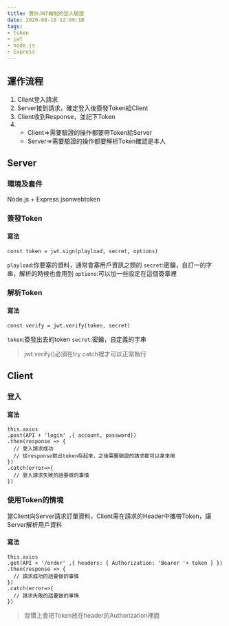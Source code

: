 ```yaml
---
title: 實作JWT機制的登入驗證
date: 2020-08-18 12:09:18
tags: 
- token
- jwt
- node.js
- Express
---
```

## 運作流程

1. Client登入請求
2. Server接到請求，確定登入後簽發Token給Client
3. Client收到Response，並記下Token
4. 
     * Client=>需要驗證的操作都要帶Token給Server
     * Server=>需要驗證的操作都要解析Token確認是本人
<!-- more -->
     
## Server
### 環境及套件
Node.js + Express
jsonwebtoken

### 簽發Token
#### 寫法
```javascript=
const token = jwt.sign(playload, secret, options)
```
`playload`:你要塞的資料，通常會塞用戶資訊之類的
`secret`:密鑰，自訂一的字串，解析的時候也會用到
`options`:可以加一些設定在這個簽章裡

### 解析Token
#### 寫法
```javascript=
const verify = jwt.verify(token, secret)
```
`token`:簽發出去的token
`secret`:密鑰，自定義的字串
> jwt.verify()必須在try catch裡才可以正常執行

## Client
### 登入
#### 寫法
```javascript=
this.axios
.post(API + 'login' ,{ account, password})
.then(response => { 
  // 登入請求成功
  // 從response取出token存起來，之後需要驗證的請求都可以拿來用
})
.catch(error=>{
  // 登入請求失敗的話要做的事情
})
```

### 使用Token的情境
當Client向Server請求訂單資料，Client需在請求的Header中攜帶Token，讓Server解析用戶資料

#### 寫法
```javascript=
this.axios
.get(API + '/order' ,{ headers: { Authorization: 'Bearer '+ token } })
.then(response => { 
  // 請求成功的話要做的事情
})
.catch(error=>{
  // 請求失敗的話要做的事情
})
```
> 習慣上會把Token放在header的Authorization裡面